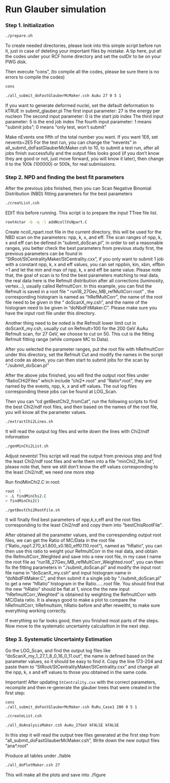 # Run Glauber simulation

### Step 1. Initialization

```bash
./prepare.sh
```
To create needed directories, please look into this simple script before run it, 
just in case of deleting your important files by mistake.
A tip here, put all the codes under your RCF home directory and set the outDir to be on your PWG disk.

Then execute “cons”, (to compile all the codes, please be sure there is no errors to compile the codes)
```bash
cons
```

```bash
./all_submit_doFastGlauberMcMaker.csh AuAu 27 0 5 1
```
If you want to generate deformed nuclei, set the default deformation to kTRUE in submit_glauber.pl
The first input parameter:  27 is the energy per nucleon
The second input parameter: 0 is the start job index
The third input parameter:  5 is the end job index
The fourth input parameter: 1 means "submit jobs”;  0 means “only test, won't submit"

Make nEvents one fifth of the total number you want. If you want 1E6, set nevents=2E5
For the test run, you can change the “nevents” in all_submit_doFastGlauberMcMaker.csh to 10, 
to submit a test run, after all jobs finish successfully and the output files looks good 
(if you don’t know they are good or not, just move forward, you will know it later), then change 
it to the 100k (100000) or 500k, for real submissions.

### Step 2. NPD and finding the best fit parameters

After the previous jobs finished, then you can Scan Negative Binomial Distribution (NBD) fitting parameters for the best parameters
```bash
./creatList.csh
```
EDIT this before running. This script is to prepare the input TTree file list.

```bash
root4star -b -q -l addNcollVsNpart.C
```
Create ncoll_npart.root file in the current directory, this will be used for the NBD scan 
on the parameters: npp, k, x, and eff. The scan ranges of npp, k, x and eff can be defined
in “submit_doScan.pl”, in order to set a reasonable ranges, 
you better check the best parameters from previous study first, the previous parameters can be found 
in “StRoot/StCentralityMaker/StCentrality.cxx”, if you only want to submit 1 job with a constant npp, k, x 
and eff values, you can set nppbin, kin, xbin, effbin =1 and let the min and max of npp, k, x and eff be same value. 
Please note that, the goal of scan is to find the best parameters matching to real data, the real data here is 
the Refmult distribution after all corrections (luminosity, vertex…),  usually called RefmultCorr. In this example, 
you can find the Refmult is saved in a root file “ run18_27Gev_MB_refMultCorr.root” , the corresponding histogram is 
named as “hRefMultCorr”, the name of the root file need to be given in the “ doScanX_my.csh”, and the name of the 
histogram need to be given in “doNbdFitMaker.C”. Please make sure you have the input root file under this directory.

Another thing need to be noted is the Refmult lower limit cut in doScanX_my.csh, usually cut on Refmult>100 for 
the 200 GeV AuAu Refmult scan, for 27 GeV, we choose to cut on 50. This cut is the fitting Refmult fitting range 
(while compare MC to Data).

After you selected the parameter ranges, put the root file with hRefmultCorr under this directory, set the Refmult Cut and modify 
the names in the script and code as above, you can then start to submit jobs for the scan by “./submit_doScan.pl"

After the above jobs finished, you will find the output root files under “RatioCHi2Files” which include “chi2*.root” and “Ratio*.root”, 
they are named by the events, npp, k, x and eff values. The out log files corresponding these jobs can be found at LOG_Scan. 

Then you can “cd getBestChi2_fromCat”, run the following scripts to find the best Chi2/ndf root files, and then based on the names of the 
root file, you will know all the parameter values.

```bash
./extractChi2Lines.sh 
```
It will read the output log files and write down the lines with Chi2/ndf information 

```bash
./genMinChi2List.sh 
```
Adjust nevents! This script will read the output from previous step and find the least Chi2/ndf root files and write them into 
a file “minChi2_file.list”, please note that, here we still don’t know the eff values corresponding to the least Chi2/ndf, 
we need one more step

Run findMinChi2.C in root:
```bash
root -l
> .L findMinChi2.C
> findMinChi2()
```

```bash
./getBestChi2RootFile.sh
```
It will finally find best parameters of npp,k,x,eff and the root files corresponding to the least Chi2/ndf 
and copy them into “bestChisRootFile".

After obtained all the parameter values, and the corresponding output root files, we can get the Ratio of MC/Data in 
the root file (“Ratio_npp1.270_k1.800_x0.160_eff0.110.root”), named as “hRatio”, you can then use this ratio to 
weight your RefmultCorr in the real data, and obtain the RefmultCorr_Weighted and save into a new root file, 
in my case I name the root file as “run18_27Gev_MB_refMultCorr_Weighted.root”, you can then fix the fitting 
parameters in “./submit_doScan.pl” and modify the input root file name in “doScanX_my.csh” and input histogram 
name in “doNbdFitMaker.C”, and then submit it a single job by “./submit_doScan.pl” to get a new “hRatio” histogram 
in the Ratio……root file. You should find that the new “hRatio” should be flat at 1, since the the new input 
“hRefmultCorr_Weighted” is obtained by weighting the RefmultCorr with MC/Data ratio. It is always good to make 
a plot to compare the hRefmultCorr, hRefmultsim, hRatio before and after reweitht, to make sure everything working correctly.

If everything so far looks good, then you finished most parts of the steps. Now move to the systematic uncertainty calculaltion in the next step.

### Step 3. Systematic Uncertainty Estimation

Go the LOG_Scan, and find the output log files like “doScanX_my_1_27_1_8_0_16_0_11.out”, the name is defined based on the 
parameter values, so it should be easy to find it.  Copy the line 173-204 and paste them to 
“StRoot/StCentralityMaker/StCentrality.cxx” and change all the npp, k, x and eff values to those you obtained in the same code.

Important! After updating `StCentrality.cxx` with the correct parameters, recompile and then re-generate the glauber trees that were created in the first step:
```bash
cons
./all_submit_doFastGlauberMcMaker.csh RuRu_Case1 200 0 5 1
```

```bash
./createList.csh
```

```bash
./all_doAnalysisMaker.csh AuAu_27GeV kFALSE kFALSE
```
In this step it will read the output tree files generated at the first step from “all_submit_doFastGlauberMcMaker.csh”,
Write down the new output files “ana*.root"

Produce all tables under ./table
```bash
./all_doPlotMaker.csh 27
```
This will make all the plots and save into ./figure
